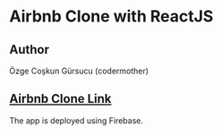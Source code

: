 # Airbnb Clone with ReactJS

## Author

Özge Coşkun Gürsucu (codermother)

## [Airbnb Clone Link](https://airbnb-clone-v1.web.app/)

The app is deployed using Firebase.
